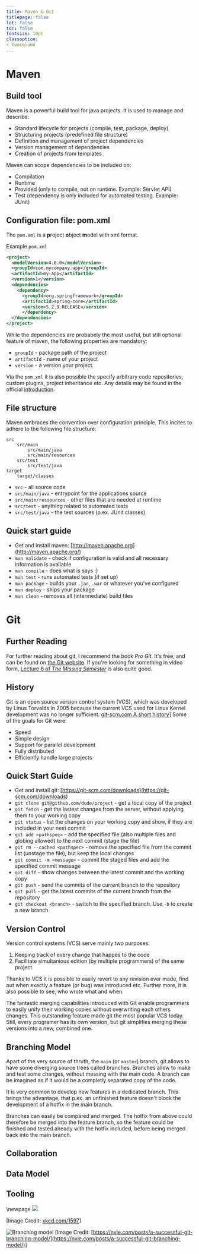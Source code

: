 ```yaml
---
title: Maven & Git
titlepage: false
lot: false
toc: false
fontsize: 10pt
classoption:
- twocolumn
...
```


# Maven
## Build tool
Maven is a powerful build tool for java projects.
It is used to manage and describe:

 - Standard lifecycle for projects (compile, test, package, deploy)
 - Structuring projects (predefined file structure)
 - Definition and management of project dependencies
 - Version management of dependencies
 - Creation of projects from templates

Maven can scope dependencies to be included on:
 - Compilation
 - Runtime
 - Provided (only to compile, not on runtime. Example: Servlet API)
 - Test (dependency is only included for automated testing. Example: JUnit)

## Configuration file: pom.xml
The `pom.xml` is a **p**roject **o**bject **m**odel with xml format.

Example `pom.xml`
```xml
<project>
  <modelVersion>4.0.0</modelVersion>
  <groupId>com.mycompany.app</groupId>
  <artifactId>my-app</artifactId>
  <version>1</version>
  <dependencies>
    <dependency>
      <groupId>org.springframework</groupId>
      <artifactId>spring-core</artifactId>
      <version>5.2.9.RELEASE</version>
      </dependency>
  </dependencies>
</project>
```

While the dependencies are probabely the most useful, but still optional feature of maven, the following properties are mandatory:
 - `groupId`  - package path of the project
 - `artifactId`  - name of your project
 - `version`  - a version your project.

Via the `pom.xml` it is also possible the specify arbitrary code repositories, custom plugins, project inheritance etc. Any details may be found in the official [introduction](https://maven.apache.org/guides/introduction/introduction-to-the-pom.html).

## File structure
Maven embraces the convention over configuration principle. This incites to adhere to the following file structure:
```
src
    src/main
        src/main/java
        src/main/resources
    src/test
        src/test/java
target
    target/classes        
```

 - `src` - all source code
 - `src/main/java` - entrypoint for the applications source
 - `src/main/ressources` - other files that are needed at runtime
 - `src/test` - anything related to automated tests
 - `src/test/java` - the test sources (p.ex. JUnit classes)

## Quick start guide
* Get and install maven: [http://maven.apache.org](http://maven.apache.org/)
* `mvn validate` - check if configuration is valid and all necessary information is available
* `mvn compile` - does what is says :)
* `mvn test` - runs automated tests (if set up)
* `mvn package` - builds your `.jar`, `.war` or whatever you've configured
* `mvn deploy` - ships your package
* `mvn clean` - removes all (intermediate) build files


# Git
## Further Reading
For further reading about git,
I recommend the book _Pro Git_.
It's free, and can be found on [the Git website](https://git-scm.com/book/en/v2).
If you're looking for something in video form,
[Lecture 6 of _The Missing Semester_](https://missing.csail.mit.edu/2020/version-control/)
is also quite good.

## History
Git is an open source version control system (VCS),
which was developed by Linus Torvalds in 2005
because the current VCS used for Linux Kernel development
was no longer sufficient.
[git-scm.com A short history](https://git-scm.com/book/en/v2/Getting-Started-A-Short-History-of-Git)]
Some of the goals for Git were:

* Speed
* Simple design
* Support for parallel development
* Fully distributed
* Efficiently handle large projects

## Quick Start Guide
* Get and install git: [https://git-scm.com/downloads](https://git-scm.com/downloads)
* `git clone git@github.com/dude/project` - get a local copy of the project
* `git fetch` - get the lastest changes from the server, without applying them to your working copy
* `git status` - list the changes on your working copy and show, if they are included in your next commit
* `git add <pathspec>` - add the specified file (also multiple files and globing allowed) to the next commit (stage the file)
* `git rm --cached <pathspec>` - remove the specified file from the commit list (unstage the file), but keep the local changes
* `git commit -m <message>` - commit the staged files and add the specified commit message
* `git diff` - show changes between the latest commit and the working copy
* `git push` - send the commits of the current branch to the repository
* `git pull` - get the latest commits of the current branch from the repository
* `git checkout <branch>` - switch to the specified branch. Use `-b` to create a new branch

## Version Control
Version control systems (VCS) serve mainly two purposes: 
1) Keeping track of every change that happes to the code
2) Facilitate simultanious edition (by multiple programmers) of the same project

Thanks to VCS it is possible to easily revert to any revision ever made, find out when exactly a feature (or bug) was introduced etc. Further more, it is also possible to see, who wrote what and when.

The fantastic merging capabilities introduced with Git enable programmers to easily unify their working copies without overwriting each others changes. This outstanding feature made git the most popular VCS today. Still, every programer has its own version, but git simplifies merging these versions into a new, combined one.

## Branching Model
Apart of the very source of thruth, the `main` (or `master`) branch, git allows to have some diverging source trees called branches. Branches allow to make and test some changes, without messing with the main code. A branch can be imagined as if it would be a completly separated copy of the code.

It is very common to develop new features in a dedicated branch. This brings the advantage, that p.ex. an unfinished feature doesn't block the development of a hotfix in the main branch.

Branches can easily be compared and merged. The hotfix from above could therefore be merged into the feature branch, so the feature could be finished and tested already with the hotfix included, before being merged back into the main branch.

## Collaboration

## Data Model

## Tooling

\newpage
![](img/xkcd_1597.png)

[Image Credit: [xkcd.com/1597](https://xkcd.com/1597/)]

![Branching model](img/git-branching-model.png)
[Image Credit: [https://nvie.com/posts/a-successful-git-branching-model/](https://nvie.com/posts/a-successful-git-branching-model/)]
